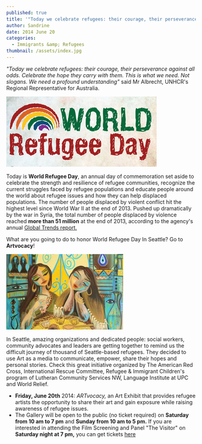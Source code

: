 ```yaml
---
published: true
title: '"Today we celebrate refugees: their courage, their perseverance against all odds. Celebrate the hope they carry with them. This is what we need. Not slogans. We need profound understanding"'
author: Sandrine
date: 2014 June 20
categories:
  - Immigrants &amp; Refugees
thumbnail: /assets/index.jpg
---
```

*"Today we celebrate refugees: their courage, their perseverance against all odds. Celebrate the hope they carry with them. This is what we need. Not slogans. We need a profound understanding"* said Mr Albrecht, UNHCR's Regional Representative for Australia.

![](/assets/EYTR_World_Refugee_Day.jpg)

Today is **World Refugee Day**, an annual day of commemoration set aside to celebrate the strength and resilience of refugee communities, recognize the current struggles faced by refugee populations and educate people around the world about refugee issues and how they can help displaced populations. The number of people displaced by violent conflict hit the highest level since World War II at the end of 2013\. Pushed up dramatically by the war in Syria, the total number of people displaced by violence reached **more than 51 million** at the end of 2013, according to the agency's annual [Global Trends report.](http://www.unhcr.org/5399a14f9.html "Global Trends report (PDF).")

What are you going to do to honor World Refugee Day In Seattle? Go to **Artvocacy**!

![ARTvocacy Opening Night for World Refugee Day](/assets/logo.jpg)

In Seattle, amazing organizations and dedicated people: social workers, community advocates and leaders are getting together to remind us the difficult journey of thousand of Seattle-based refugees. They decided to use Art as a media to communicate, empower, share their hopes and personal stories. Check this great initiative organized by The American Red Cross, International Rescue Committee, Refugee & Immigrant Children's program of Lutheran Community Services NW, Language Institute at UPC and World Relief.

+ **Friday, June 20th** 2014: *ARTvocacy,* an Art Exhibit that provides refugee artists the opportunity to share their art and gain exposure while raising awareness of refugee issues.
+ The Gallery will be open to the public (no ticket required) on **Saturday from 10 am to 7 pm** and **Sunday from 10 am to 5 pm.** If you are interested in attending the Film Screening and Panel "The Visitor" on **Saturday night at 7 pm,** you can get tickets [here](http://www.eventbrite.com/e/the-visitor-film-screening-and-panel-tickets-11546944221?utm_campaign=new_eventv2&utm_medium=email&utm_source=eb_email&utm_term=eventurl_text)